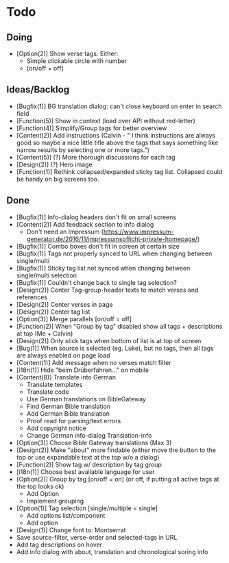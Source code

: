 # Todo

## Doing
- [Option(2)] Show verse tags. Either:
    - Simple clickable circle with number
    - [on/off = off]

## Ideas/Backlog
- [Bugfix(1)] BG translation dialog: can't close keyboard on enter in search field
- [Function(5)] Show in context (load over API without red-letter)
- [Function(4)] Simplify/Group tags for better overview
- [Content(2)] Add instructions (Calvin - " I think instructions are always good so maybe a nice little title above the tags that says something like narrow results by selecting one or more tags.")
- [Content(5)] (?) More thorough discussions for each tag
- [Design(2)] (?) Hero image
- [Function(1)] Rethink collapsed/expanded sticky tag list. Collapsed could be handy on big screens too.

## Done
- [Bugfix(1)] Info-dialog headers don't fit on small screens
- [Content(2)] Add feedback section to info dialog
    - Don't need an Impressum (https://www.impressum-generator.de/2016/11/impressumspflicht-private-homepage/)
- [Bugfix(1)] Combo boxes don't fit in screen at certain size
- [Bugfix(1)] Tags not properly synced to URL when changing between single/multi
- [Bugfix(1)] Sticky tag list not synced when changing between single/multi selection
- [Bugfix(1)] Couldn't change back to single tag selection?
- [Design(2)] Center Tag-group-header texts to match verses and references
- [Design(2)] Center verses in page
- [Design(2)] Center tag list
- [Option(3)] Merge parallels [on/off = off]
- [Function(2)] When "Group by tag" disabled show all tags + descriptions at top (Me + Calvin)
- [Design(2)] Only stick tags when bottom of list is at top of screen
- [Bug(1)] When source is selected (eg. Luke), but no tags, then all tags are always enabled on page load
- [Content(1)] Add message when no verses match filter
- [i18n(1)] Hide "beim Drüberfahren..." on mobile
- [Content(8)] Translate into German
    - Translate templates
    - Translate code
    - Use German translations on BibleGateway
    - Find German Bible translation
    - Add German Bible translation
    - Proof read for parsing/text errors
    - Add copyright notice
    - Change German info-dialog Translation-info
- [Option(3)] Choose Bible Gateway translations (Max 3)
- [Design(2)] Make "about" more findable (either move the button to the top or use expandable text at the top w/o a dialog)
- [Function(2)] Show tag w/ description by tag group
- [i18n(1)] Choose best available language for user
- [Option(2)] Group by tag [on/off = on] (or off, if putting all active tags at the top looks ok)
    - Add Option
    - Implement grouping
- [Option(1)] Tag selection [single/multiple = single]
    - Add options list/component
    - Add option
- [Design(1)] Change font to: Montserrat
- Save source-filter, verse-order and selected-tags in URL
- Add tag descriptions on hover
- Add info dialog with about, translation and chronological soring info
